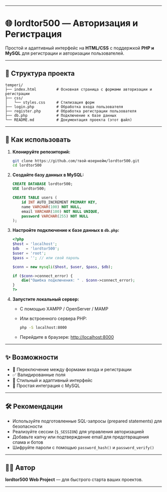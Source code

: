 
---

# 🌐 lordtor500 — Авторизация и Регистрация

Простой и адаптивный интерфейс на **HTML/CSS** с поддержкой **PHP и MySQL** для регистрации и авторизации пользователей.

---



## 📁 Структура проекта

```plaintext
temperi/
├── index.html         # Основная страница с формами авторизации и регистрации
├── css/
│   └── styles.css     # Стилизация форм
├── login.php          # Обработка входа пользователя
├── register.php       # Обработка регистрации пользователя
├── db.php             # Подключение к базе данных
└── README.md          # Документация проекта (этот файл)
```

---

## 🚀 Как использовать

1. **Клонируйте репозиторий:**

   ```bash
   git clone https://github.com/твой-юзернейм/lordtor500.git
   cd lordtor500
   ```

2. **Создайте базу данных в MySQL:**

   ```sql
   CREATE DATABASE lordtor500;
   USE lordtor500;

   CREATE TABLE users (
       id INT AUTO_INCREMENT PRIMARY KEY,
       name VARCHAR(100) NOT NULL,
       email VARCHAR(100) NOT NULL UNIQUE,
       password VARCHAR(255) NOT NULL
   );
   ```

3. **Настройте подключение к базе данных в `db.php`:**

   ```php
   <?php
   $host = 'localhost';
   $db   = 'lordtor500';
   $user = 'root';
   $pass = ''; // или свой пароль

   $conn = new mysqli($host, $user, $pass, $db);

   if ($conn->connect_error) {
       die("Ошибка подключения: " . $conn->connect_error);
   }
   ?>
   ```

4. **Запустите локальный сервер:**

   - С помощью XAMPP / OpenServer / MAMP
   - Или встроенного сервера PHP:

     ```bash
     php -S localhost:8000
     ```

   - Перейдите в браузере: [http://localhost:8000](http://localhost:8000)

---

## ✨ Возможности

- 🔄 Переключение между формами входа и регистрации
- ✅ Валидированные поля
- 🎨 Стильный и адаптивный интерфейс
- 💾 Простая интеграция с MySQL

---

## 🛠 Рекомендации

- Используйте подготовленные SQL-запросы (prepared statements) для безопасности
- Реализуйте сессии (`$_SESSION`) для управления авторизацией
- Добавьте капчу или подтверждение email для предотвращения спама и ботов
- Шифруйте пароли с помощью `password_hash()` и `password_verify()`

---

## 👨‍💻 Автор

**lordtor500 Web Project** — для быстрого старта ваших проектов.

---
